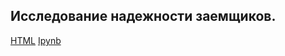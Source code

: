 ## Исследование надежности заемщиков. ##

[HTML](///home/aigul/Загрузки/67f13a7e-98ca-41e6-bde1-9fbd7fe6744a.html) [Ipynb](8890/notebooks/Исследование%20надёжности%20заёмщиков1.ipynb)
